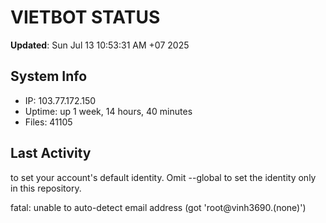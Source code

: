 # VIETBOT STATUS
**Updated**: Sun Jul 13 10:53:31 AM +07 2025

## System Info
- IP: 103.77.172.150
- Uptime: up 1 week, 14 hours, 40 minutes
- Files: 41105

## Last Activity

to set your account's default identity.
Omit --global to set the identity only in this repository.

fatal: unable to auto-detect email address (got 'root@vinh3690.(none)')
